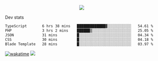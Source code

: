 <h3 align="center">
  <a href="https://github.com/spoopy2023">
      <img src="https://github-profile-trophy.vercel.app/?username=Spoopy2023&no-bg=true&no-frame=true">
  </a>
</h3>

Dev stats
<!--START_SECTION:waka-->

```txt
TypeScript       6 hrs 38 mins   █████████████▓░░░░░░░░░░░   54.61 %
PHP              3 hrs 2 mins    ██████▒░░░░░░░░░░░░░░░░░░   25.05 %
JSON             31 mins         █░░░░░░░░░░░░░░░░░░░░░░░░   04.34 %
CSS              30 mins         █░░░░░░░░░░░░░░░░░░░░░░░░   04.18 %
Blade Template   28 mins         █░░░░░░░░░░░░░░░░░░░░░░░░   03.97 %
```

<!--END_SECTION:waka-->
[![wakatime](https://wakatime.com/badge/user/018ece4c-ff65-47b1-86a2-26e4e720c978.svg)](https://wakatime.com/@mac_g)
<img src="https://camo.githubusercontent.com/935c1e1091fb0ce9d975d06263ed4bc014721cd7e52b557f59b07c85da01afe3/68747470733a2f2f6b6f6d617265762e636f6d2f67687076632f3f757365726e616d653d5843726166744d616e3532266c6162656c3d566965777326636f6c6f723d626c7565267374796c653d706c6173746963">
